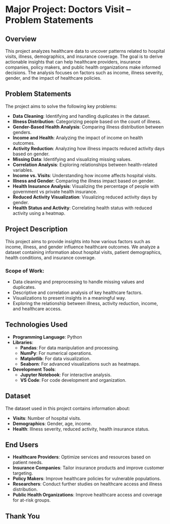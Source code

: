 
# Major Project: Doctors Visit – Problem Statements

## Overview
This project analyzes healthcare data to uncover patterns related to hospital visits, illness, demographics, and insurance coverage. The goal is to derive actionable insights that can help healthcare providers, insurance companies, policy makers, and public health organizations make informed decisions. The analysis focuses on factors such as income, illness severity, gender, and the impact of healthcare policies.

## Problem Statements
The project aims to solve the following key problems:
- **Data Cleaning**: Identifying and handling duplicates in the dataset.
- **Illness Distribution**: Categorizing people based on the count of illness.
- **Gender-Based Health Analysis**: Comparing illness distribution between genders.
- **Income and Health**: Analyzing the impact of income on health outcomes.
- **Activity Reduction**: Analyzing how illness impacts reduced activity days based on gender.
- **Missing Data**: Identifying and visualizing missing values.
- **Correlation Analysis**: Exploring relationships between health-related variables.
- **Income vs. Visits**: Understanding how income affects hospital visits.
- **Illness and Gender**: Comparing the illness impact based on gender.
- **Health Insurance Analysis**: Visualizing the percentage of people with government vs private health insurance.
- **Reduced Activity Visualization**: Visualizing reduced activity days by gender.
- **Health Status and Activity**: Correlating health status with reduced activity using a heatmap.

## Project Description
This project aims to provide insights into how various factors such as income, illness, and gender influence healthcare outcomes. We analyze a dataset containing information about hospital visits, patient demographics, health conditions, and insurance coverage.

### Scope of Work:
- Data cleaning and preprocessing to handle missing values and duplicates.
- Descriptive and correlation analysis of key healthcare factors.
- Visualizations to present insights in a meaningful way.
- Exploring the relationship between illness, activity reduction, income, and healthcare access.

## Technologies Used
- **Programming Language**: Python
- **Libraries**:
  - **Pandas**: For data manipulation and processing.
  - **NumPy**: For numerical operations.
  - **Matplotlib**: For data visualization.
  - **Seaborn**: For advanced visualizations such as heatmaps.
- **Development Tools**:
  - **Jupyter Notebook**: For interactive analysis.
  - **VS Code**: For code development and organization.

## Dataset
The dataset used in this project contains information about:
- **Visits**: Number of hospital visits.
- **Demographics**: Gender, age, income.
- **Health**: Illness severity, reduced activity, health insurance status.
  
## End Users
- **Healthcare Providers**: Optimize services and resources based on patient needs.
- **Insurance Companies**: Tailor insurance products and improve customer targeting.
- **Policy Makers**: Improve healthcare policies for vulnerable populations.
- **Researchers**: Conduct further studies on healthcare access and illness distribution.
- **Public Health Organizations**: Improve healthcare access and coverage for at-risk groups.

## Thank You
